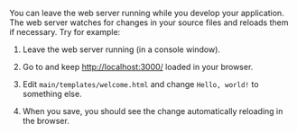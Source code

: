 You can leave the web server running while you develop your application. The web server watches for changes in your source files and reloads them if necessary. Try for example:

1. Leave the web server running (in a console window).

2. Go to and keep [http://localhost:3000/](http://localhost:3000/) loaded in your browser.

3. Edit `main/templates/welcome.html` and change `Hello, world!` to something else.

4. When you save, you should see the change automatically reloading in the browser.
